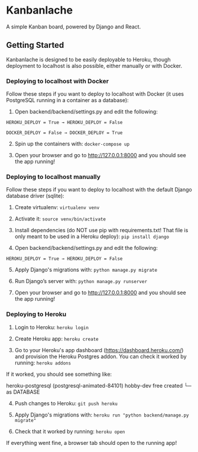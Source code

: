 # Kanbanlache

A simple Kanban board, powered by Django and React.

## Getting Started

Kanbanlache is designed to be easily deployable to Heroku, though deployment to localhost is also
possible, either manually or with Docker.

### Deploying to localhost with Docker

Follow these steps if you want to deploy to localhost with Docker (it uses PostgreSQL running in a container as a database):

1. Open backend/backend/settings.py and edit the following:

```
HEROKU_DEPLOY = True → HEROKU_DEPLOY = False

DOCKER_DEPLOY = False → DOCKER_DEPLOY = True
```

2. Spin up the containers with: `docker-compose up`

3. Open your browser and go to http://127.0.0.1:8000 and you should see the app running!

### Deploying to localhost manually

Follow these steps if you want to deploy to localhost with the default Django database driver (sqlite):

1. Create virtualenv: `virtualenv venv`

2. Activate it: `source venv/bin/activate`

3. Install dependencies (do NOT use pip with requirements.txt! That file is only meant to be used in a Heroku deploy): `pip install django`

4. Open backend/backend/settings.py and edit the following:

`HEROKU_DEPLOY = True → HEROKU_DEPLOY = False`

5. Apply Django's migrations with: `python manage.py migrate`

6. Run Django’s server with: `python manage.py runserver`

7. Open your browser and go to http://127.0.0.1:8000 and you should see the app running!

### Deploying to Heroku

1. Login to Heroku: `heroku login`

2. Create Heroku app: `heroku create`

3. Go to your Heroku's app dashboard (https://dashboard.heroku.com/) and provision the Heroku Postgres addon. You can check it worked by running: `heroku addons`

If it worked, you should see something like:

heroku-postgresql (postgresql-animated-84101)  hobby-dev  free   created
 └─ as DATABASE

4. Push changes to Heroku: `git push heroku`

5. Apply Django's migrations with: `heroku run "python backend/manage.py migrate"`

6. Check that it worked by running: `heroku open`

If everything went fine, a browser tab should open to the running app!